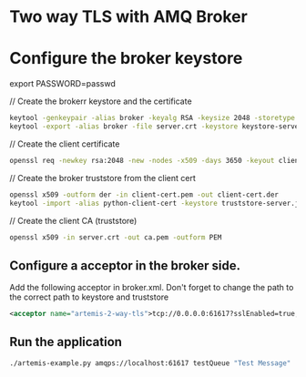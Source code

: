 # Two way TLS with AMQ Broker

# Configure the broker keystore

export PASSWORD=passwd

// Create the brokerr keystore and the certificate 
```sh
keytool -genkeypair -alias broker -keyalg RSA -keysize 2048 -storetype JKS -keystore keystore-server.jks -validity 3650 -ext SAN=dns:localhost,ip:127.0.0.1
keytool -export -alias broker -file server.crt -keystore keystore-server.jks
```
// Create the client certificate
```sh
openssl req -newkey rsa:2048 -new -nodes -x509 -days 3650 -keyout client-key.pem -out client-cert.pem
```
// Create the broker truststore from the client cert
```sh
openssl x509 -outform der -in client-cert.pem -out client-cert.der
keytool -import -alias python-client-cert -keystore truststore-server.jks -file client-cert.der
```
// Create the client CA (truststore)
```sh
openssl x509 -in server.crt -out ca.pem -outform PEM
```
## Configure a acceptor in the broker side.


Add the following acceptor in broker.xml. Don't forget to change the path to the correct path to keystore and truststore

```xml
<acceptor name="artemis-2-way-tls">tcp://0.0.0.0:61617?sslEnabled=true;keyStorePath=/path/to/keystore-server.jks;keyStorePassword=passwd;needClientAuth=true;trustStorePath=/path/to/truststore-server.jks;trustStorePassword=passwd</acceptor>
```

## Run the application

```sh
./artemis-example.py amqps://localhost:61617 testQueue "Test Message"
```